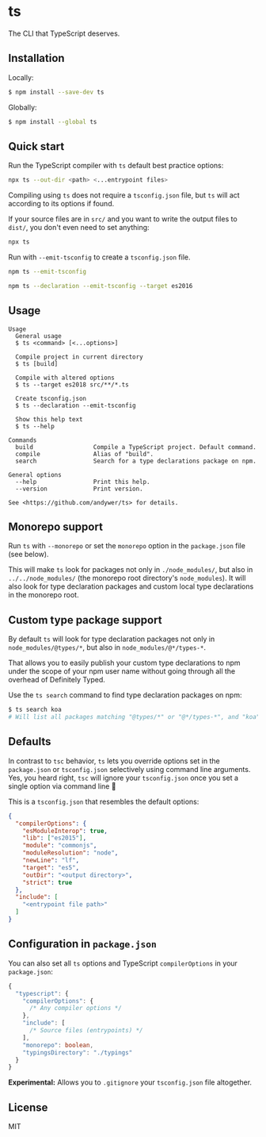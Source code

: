 # ts

The CLI that TypeScript deserves.


## Installation

Locally:

```sh
$ npm install --save-dev ts
```

Globally:

```sh
$ npm install --global ts
```


## Quick start

Run the TypeScript compiler with `ts` default best practice options:

```sh
npx ts --out-dir <path> <...entrypoint files>
```

Compiling using `ts` does not require a `tsconfig.json` file, but `ts` will act according to its options if found.

If your source files are in `src/` and you want to write the output files to `dist/`, you don't even need to set anything:

```sh
npx ts
```

Run with `--emit-tsconfig` to create a `tsconfig.json` file.

```sh
npm ts --emit-tsconfig
```
```sh
npm ts --declaration --emit-tsconfig --target es2016
```


## Usage

```
Usage
  General usage
  $ ts <command> [<...options>]

  Compile project in current directory
  $ ts [build]

  Compile with altered options
  $ ts --target es2018 src/**/*.ts

  Create tsconfig.json
  $ ts --declaration --emit-tsconfig

  Show this help text
  $ ts --help

Commands
  build                 Compile a TypeScript project. Default command.
  compile               Alias of "build".
  search                Search for a type declarations package on npm.

General options
  --help                Print this help.
  --version             Print version.

See <https://github.com/andywer/ts> for details.
```


## Monorepo support

Run `ts` with `--monorepo` or set the `monorepo` option in the `package.json` file (see below).

This will make `ts` look for packages not only in `./node_modules/`, but also in `../../node_modules/` (the monorepo root directory's `node_modules`). It will also look for type declaration packages and custom local type declarations in the monorepo root.


## Custom type package support

By default `ts` will look for type declaration packages not only in `node_modules/@types/*`, but also in `node_modules/@*/types-*`.

That allows you to easily publish your custom type declarations to npm under the scope of your npm user name without going through all the overhead of Definitely Typed.

Use the `ts search` command to find type declaration packages on npm:

```sh
$ ts search koa
# Will list all packages matching "@types/*" or "@*/types-*", and "koa"
```


## Defaults

In contrast to `tsc` behavior, `ts` lets you override options set in the `package.json` or `tsconfig.json` selectively using command line arguments. Yes, you heard right, `tsc` will ignore your `tsconfig.json` once you set a single option via command line 🤦‍

This is a `tsconfig.json` that resembles the default options:

```json
{
  "compilerOptions": {
    "esModuleInterop": true,
    "lib": ["es2015"],
    "module": "commonjs",
    "moduleResolution": "node",
    "newLine": "lf",
    "target": "es5",
    "outDir": "<output directory>",
    "strict": true
  },
  "include": [
    "<entrypoint file path>"
  ]
}
```


## Configuration in `package.json`

You can also set all `ts` options and TypeScript `compilerOptions` in your `package.json`:

```ts
{
  "typescript": {
    "compilerOptions": {
      /* Any compiler options */
    },
    "include": [
      /* Source files (entrypoints) */
    ],
    "monorepo": boolean,
    "typingsDirectory": "./typings"
  }
}
```

**Experimental:** Allows you to `.gitignore` your `tsconfig.json` file altogether.


## License

MIT
